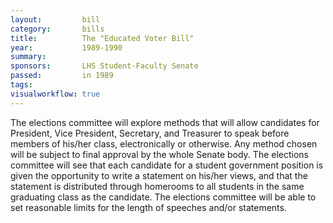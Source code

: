 ```yaml
---  
layout:         bill
category:       bills
title:          The "Educated Voter Bill"
year:           1989-1990
summary:        
sponsors:       LHS Student-Faculty Senate
passed:         in 1989
tags:           
visualworkflow: true
---
```


The elections committee will explore methods that will allow candidates for President, Vice President, Secretary, and Treasurer to speak before members of his/her class, electronically or otherwise. Any method chosen will be subject to final approval by the whole Senate body.
The elections committee will see that each candidate for a student government position is given the opportunity to write a statement on his/her views, and that the statement is distributed through homerooms to all students in the same graduating class as the candidate.
The elections committee will be able to set reasonable limits for the length of speeches and/or statements.
